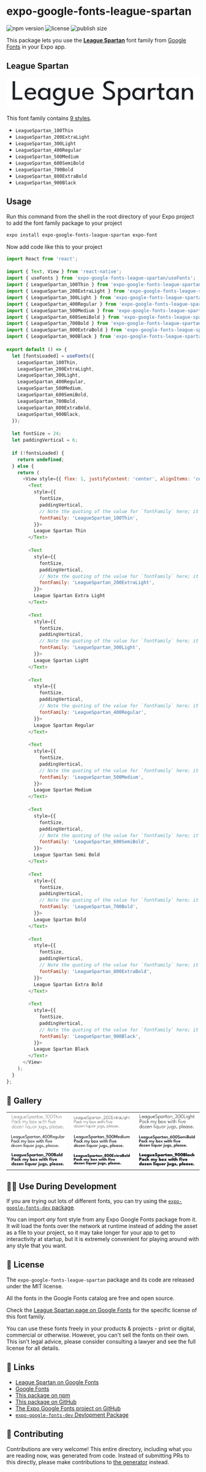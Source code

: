 # expo-google-fonts-league-spartan

![npm version](https://flat.badgen.net/npm/v/expo-google-fonts-league-spartan)
![license](https://flat.badgen.net/github/license/expo/google-fonts)
![publish size](https://flat.badgen.net/packagephobia/install/expo-google-fonts-league-spartan)

This package lets you use the [**League Spartan**](https://fonts.google.com/specimen/League+Spartan) font family from [Google Fonts](https://fonts.google.com/) in your Expo app.

## League Spartan

![League Spartan](./font-family.png)

This font family contains [9 styles](#-gallery).

- `LeagueSpartan_100Thin`
- `LeagueSpartan_200ExtraLight`
- `LeagueSpartan_300Light`
- `LeagueSpartan_400Regular`
- `LeagueSpartan_500Medium`
- `LeagueSpartan_600SemiBold`
- `LeagueSpartan_700Bold`
- `LeagueSpartan_800ExtraBold`
- `LeagueSpartan_900Black`

## Usage

Run this command from the shell in the root directory of your Expo project to add the font family package to your project
```sh
expo install expo-google-fonts-league-spartan expo-font
```

Now add code like this to your project
```js
import React from 'react';

import { Text, View } from 'react-native';
import { useFonts } from 'expo-google-fonts-league-spartan/useFonts';
import { LeagueSpartan_100Thin } from 'expo-google-fonts-league-spartan/100Thin';
import { LeagueSpartan_200ExtraLight } from 'expo-google-fonts-league-spartan/200ExtraLight';
import { LeagueSpartan_300Light } from 'expo-google-fonts-league-spartan/300Light';
import { LeagueSpartan_400Regular } from 'expo-google-fonts-league-spartan/400Regular';
import { LeagueSpartan_500Medium } from 'expo-google-fonts-league-spartan/500Medium';
import { LeagueSpartan_600SemiBold } from 'expo-google-fonts-league-spartan/600SemiBold';
import { LeagueSpartan_700Bold } from 'expo-google-fonts-league-spartan/700Bold';
import { LeagueSpartan_800ExtraBold } from 'expo-google-fonts-league-spartan/800ExtraBold';
import { LeagueSpartan_900Black } from 'expo-google-fonts-league-spartan/900Black';

export default () => {
  let [fontsLoaded] = useFonts({
    LeagueSpartan_100Thin,
    LeagueSpartan_200ExtraLight,
    LeagueSpartan_300Light,
    LeagueSpartan_400Regular,
    LeagueSpartan_500Medium,
    LeagueSpartan_600SemiBold,
    LeagueSpartan_700Bold,
    LeagueSpartan_800ExtraBold,
    LeagueSpartan_900Black,
  });

  let fontSize = 24;
  let paddingVertical = 6;

  if (!fontsLoaded) {
    return undefined;
  } else {
    return (
      <View style={{ flex: 1, justifyContent: 'center', alignItems: 'center' }}>
        <Text
          style={{
            fontSize,
            paddingVertical,
            // Note the quoting of the value for `fontFamily` here; it expects a string!
            fontFamily: 'LeagueSpartan_100Thin',
          }}>
          League Spartan Thin
        </Text>

        <Text
          style={{
            fontSize,
            paddingVertical,
            // Note the quoting of the value for `fontFamily` here; it expects a string!
            fontFamily: 'LeagueSpartan_200ExtraLight',
          }}>
          League Spartan Extra Light
        </Text>

        <Text
          style={{
            fontSize,
            paddingVertical,
            // Note the quoting of the value for `fontFamily` here; it expects a string!
            fontFamily: 'LeagueSpartan_300Light',
          }}>
          League Spartan Light
        </Text>

        <Text
          style={{
            fontSize,
            paddingVertical,
            // Note the quoting of the value for `fontFamily` here; it expects a string!
            fontFamily: 'LeagueSpartan_400Regular',
          }}>
          League Spartan Regular
        </Text>

        <Text
          style={{
            fontSize,
            paddingVertical,
            // Note the quoting of the value for `fontFamily` here; it expects a string!
            fontFamily: 'LeagueSpartan_500Medium',
          }}>
          League Spartan Medium
        </Text>

        <Text
          style={{
            fontSize,
            paddingVertical,
            // Note the quoting of the value for `fontFamily` here; it expects a string!
            fontFamily: 'LeagueSpartan_600SemiBold',
          }}>
          League Spartan Semi Bold
        </Text>

        <Text
          style={{
            fontSize,
            paddingVertical,
            // Note the quoting of the value for `fontFamily` here; it expects a string!
            fontFamily: 'LeagueSpartan_700Bold',
          }}>
          League Spartan Bold
        </Text>

        <Text
          style={{
            fontSize,
            paddingVertical,
            // Note the quoting of the value for `fontFamily` here; it expects a string!
            fontFamily: 'LeagueSpartan_800ExtraBold',
          }}>
          League Spartan Extra Bold
        </Text>

        <Text
          style={{
            fontSize,
            paddingVertical,
            // Note the quoting of the value for `fontFamily` here; it expects a string!
            fontFamily: 'LeagueSpartan_900Black',
          }}>
          League Spartan Black
        </Text>
      </View>
    );
  }
};

```

## 🔡 Gallery


||||
|-|-|-|
|![LeagueSpartan_100Thin](.//100Thin/LeagueSpartan_100Thin.ttf.png)|![LeagueSpartan_200ExtraLight](.//200ExtraLight/LeagueSpartan_200ExtraLight.ttf.png)|![LeagueSpartan_300Light](.//300Light/LeagueSpartan_300Light.ttf.png)||
|![LeagueSpartan_400Regular](.//400Regular/LeagueSpartan_400Regular.ttf.png)|![LeagueSpartan_500Medium](.//500Medium/LeagueSpartan_500Medium.ttf.png)|![LeagueSpartan_600SemiBold](.//600SemiBold/LeagueSpartan_600SemiBold.ttf.png)||
|![LeagueSpartan_700Bold](.//700Bold/LeagueSpartan_700Bold.ttf.png)|![LeagueSpartan_800ExtraBold](.//800ExtraBold/LeagueSpartan_800ExtraBold.ttf.png)|![LeagueSpartan_900Black](.//900Black/LeagueSpartan_900Black.ttf.png)||


## 👩‍💻 Use During Development

If you are trying out lots of different fonts, you can try using the [`expo-google-fonts-dev` package](https://github.com/freeboub/google-fonts/tree/master/font-packages/dev#readme).

You can import *any* font style from any Expo Google Fonts package from it. It will load the fonts
over the network at runtime instead of adding the asset as a file to your project, so it may take longer
for your app to get to interactivity at startup, but it is extremely convenient
for playing around with any style that you want.

## 📖 License

The `expo-google-fonts-league-spartan` package and its code are released under the MIT license.

All the fonts in the Google Fonts catalog are free and open source.

Check the [League Spartan page on Google Fonts](https://fonts.google.com/specimen/League+Spartan) for the specific license of this font family.

You can use these fonts freely in your products & projects - print or digital, commercial or otherwise. However, you can't sell the fonts on their own. This isn't legal advice, please consider consulting a lawyer and see the full license for all details.

## 🔗 Links

- [League Spartan on Google Fonts](https://fonts.google.com/specimen/League+Spartan)
- [Google Fonts](https://fonts.google.com/)
- [This package on npm](https://www.npmjs.com/package/expo-google-fonts-league-spartan)
- [This package on GitHub](https://github.com/freeboub/google-fonts/tree/master/font-packages/league-spartan)
- [The Expo Google Fonts project on GitHub](https://github.com/freeboub/google-fonts)
- [`expo-google-fonts-dev` Devlopment Package](https://github.com/freeboub/google-fonts/tree/master/font-packages/dev)

## 🤝 Contributing

Contributions are very welcome! This entire directory, including what you are reading now, was generated from code. Instead of submitting PRs to this directly, please make contributions to [the generator](https://github.com/freeboub/google-fonts/tree/master/packages/generator) instead.
